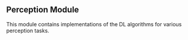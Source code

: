 ## Perception Module

This module contains implementations of the DL algorithms for various perception tasks.
